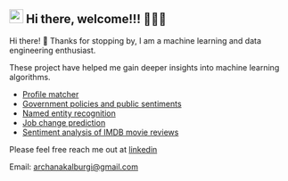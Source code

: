## <img src="https://media.giphy.com/media/hvRJCLFzcasrR4ia7z/giphy.gif" width="25px"> Hi there, welcome!!! 🙋🏻‍♀️

Hi there! 👋 Thanks for stopping by, I am a machine learning and data engineering enthusiast. 

These project have helped me gain deeper insights into machine learning algorithms.

- [Profile matcher](https://github.com/archanakalburgi/profile_matcher)
- [Government policies and public sentiments](https://github.com/archanakalburgi/govt_policies_public_sentiments) 
- [Named entity recognition](https://github.com/archanakalburgi/Named_Entity_Recognition)
- [Job change prediction](https://github.com/archanakalburgi/job_change_prediction_project)
- [Sentiment analysis of IMDB movie reviews](https://github.com/archanakalburgi/sentiment_analysis_imdb)

Please feel free reach me out at [linkedin](https://www.linkedin.com/in/archana-kalburgi/) 

Email: archanakalburgi@gmail.com 
